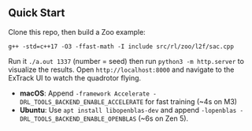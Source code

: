 ## Quick Start
Clone this repo, then build a Zoo example:
```
g++ -std=c++17 -O3 -ffast-math -I include src/rl/zoo/l2f/sac.cpp
```
Run it `./a.out 1337` (number = seed) then run `python3 -m http.server` to visualize the results. Open `http://localhost:8000` and navigate to the ExTrack UI to watch the quadrotor flying.

- **macOS**: Append `-framework Accelerate -DRL_TOOLS_BACKEND_ENABLE_ACCELERATE` for fast training (~4s on M3)
- **Ubuntu**: Use `apt install libopenblas-dev` and append `-lopenblas -DRL_TOOLS_BACKEND_ENABLE_OPENBLAS` (~6s on Zen 5).
